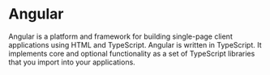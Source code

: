 # Angular
Angular is a platform and framework for building single-page client applications using HTML and TypeScript. Angular is written in TypeScript. It implements core and optional functionality as a set of TypeScript libraries that you import into your applications. 
